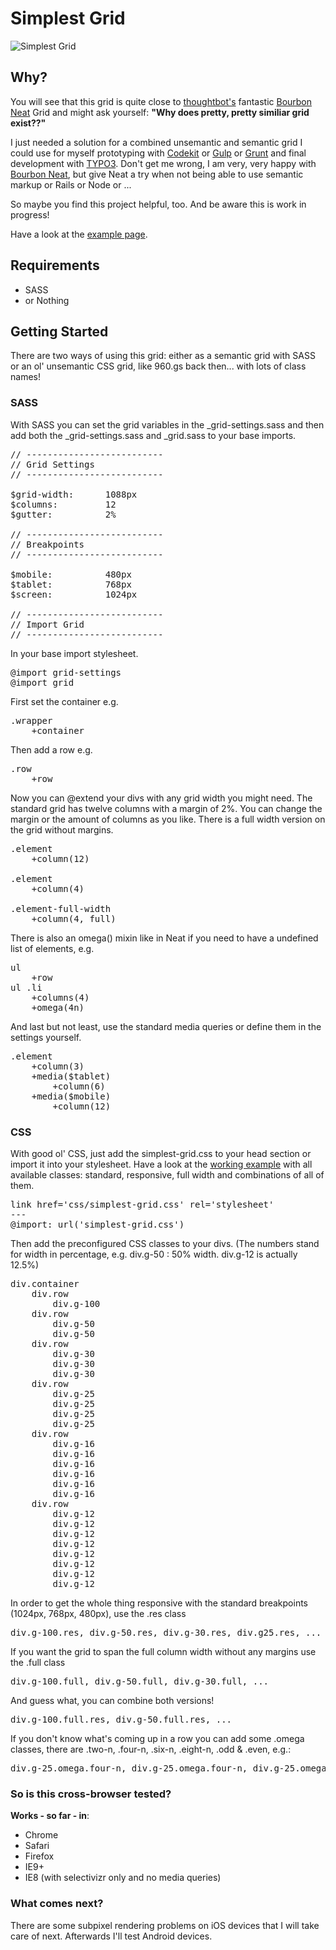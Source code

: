 # Simplest Grid

![Simplest Grid](http://herrkessler.de/simplest-grid/SimplestGrid.png)

## Why?

You will see that this grid is quite close to [thoughtbot's](https://github.com/thoughtbot) fantastic [Bourbon Neat](https://github.com/thoughtbot/neat) Grid and might ask yourself: **"Why does pretty, pretty similiar grid exist??"**

I just needed a solution for a combined unsemantic and semantic grid I could use for myself prototyping with [Codekit](https://incident57.com/codekit/) or [Gulp](http://gulpjs.com/) or [Grunt](http://gruntjs.com/) and final development with [TYPO3](http://typo3.org/). Don't get me wrong, I am very, very happy with [Bourbon Neat](https://github.com/thoughtbot/neat), but give Neat a try when not being able to use semantic markup or Rails or Node or ...

So maybe you find this project helpful, too. And be aware this is work in progress!

Have a look at the [example page](http://herrkessler.de/simplest-grid/).

## Requirements

* SASS
* or Nothing

## Getting Started

There are two ways of using this grid: either as a semantic grid with SASS or an ol' unsemantic CSS grid, like 960.gs back then... with lots of class names!

### SASS

With SASS you can set the grid variables in the _grid-settings.sass and then add both the _grid-settings.sass and _grid.sass to your base imports.

<pre>
// --------------------------
// Grid Settings
// --------------------------

$grid-width:      1088px
$columns:         12
$gutter:          2%

// --------------------------
// Breakpoints
// --------------------------

$mobile:          480px
$tablet:          768px
$screen:          1024px

// --------------------------
// Import Grid
// --------------------------
</pre>

In your base import stylesheet.

<pre>
@import grid-settings
@import grid
</pre>

First set the container e.g.

<pre>
.wrapper
	+container
</pre>

Then add a row e.g.

<pre>
.row
	+row
</pre>

Now you can @extend your divs with any grid width you might need. The standard grid has twelve columns with a margin of 2%. You can change the margin or the amount of columns as you like. There is a full width version on the grid without margins.

<pre>
.element
	+column(12)
	
.element
	+column(4)
	
.element-full-width
	+column(4, full)
</pre>

There is also an omega() mixin like in Neat if you need to have a undefined list of elements, e.g.

<pre>
ul
	+row
ul .li
	+columns(4)
	+omega(4n)
</pre> 

And last but not least, use the standard media queries or define them in the settings yourself.

<pre>
.element
	+column(3)
	+media($tablet)
		+column(6)
	+media($mobile)
		+column(12)
</pre>

### CSS

With good ol' CSS, just add the simplest-grid.css to your head section or import it into your stylesheet. Have a look at the [working example](http://herrkessler.de/simplest-grid/) with all available classes: standard, responsive, full width and combinations of all of them.

<pre>
link href='css/simplest-grid.css' rel='stylesheet'
---
@import: url('simplest-grid.css')
</pre>

Then add the preconfigured CSS classes to your divs. (The numbers stand for width in percentage, e.g. div.g-50 : 50% width. div.g-12 is actually 12.5%)

<pre>
div.container
	div.row
		div.g-100 
	div.row
		div.g-50
		div.g-50
	div.row
		div.g-30
		div.g-30
		div.g-30
	div.row
		div.g-25
		div.g-25
		div.g-25
		div.g-25
	div.row
		div.g-16
		div.g-16
		div.g-16
		div.g-16
		div.g-16
		div.g-16
	div.row
		div.g-12
		div.g-12
		div.g-12
		div.g-12
		div.g-12
		div.g-12
		div.g-12
		div.g-12
</pre>

In order to get the whole thing responsive with the standard breakpoints (1024px, 768px, 480px), use the .res class

<pre>
div.g-100.res, div.g-50.res, div.g-30.res, div.g25.res, ...
</pre>

If you want the grid to span the full column width without any margins use the .full class

<pre>
div.g-100.full, div.g-50.full, div.g-30.full, ...
</pre>

And guess what, you can combine both versions!

<pre>
div.g-100.full.res, div.g-50.full.res, ...
</pre>

If you don't know what's coming up in a row you can add some .omega classes, there are .two-n, .four-n, .six-n, .eight-n, .odd & .even, e.g.:

<pre>
div.g-25.omega.four-n, div.g-25.omega.four-n, div.g-25.omega.four-n, div.g-25.omega.four-n, ...
</pre>

### So is this cross-browser tested?


**Works - so far - in**:

* Chrome
* Safari
* Firefox
* IE9+
* IE8 (with selectivizr only and no media queries)

### What comes next?

There are some subpixel rendering problems on iOS devices that I will take care of next. Afterwards I'll test Android devices. 